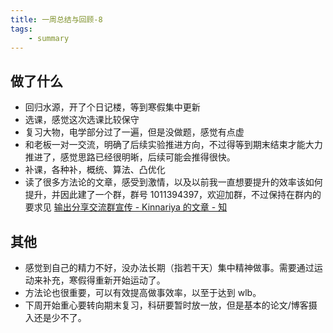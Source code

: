```yaml
---
title: 一周总结与回顾-8
tags:
    - summary
---
```


## 做了什么

- 回归水源，开了个日记楼，等到寒假集中更新
- 选课，感觉这次选课比较保守
- 复习大物，电学部分过了一遍，但是没做题，感觉有点虚
- 和老板一对一交流，明确了后续实验推进方向，不过得等到期末结束才能大力推进了，感觉思路已经很明晰，后续可能会推得很快。
- 补课，各种补，概统、算法、凸优化
- 读了很多方法论的文章，感受到激情，以及以前我一直想要提升的效率该如何提升，并因此建了一个群，群号 1011394397，欢迎加群，不过保持在群内的要求见 [输出分享交流群宣传 - Kinnariya 的文章 - 知](https://zhuanlan.zhihu.com/p/12775079036)

## 其他

- 感觉到自己的精力不好，没办法长期（指若干天）集中精神做事。需要通过运动来补充，寒假得重新开始运动了。
- 方法论也很重要，可以有效提高做事效率，以至于达到 wlb。
- 下周开始重心要转向期末复习，科研要暂时放一放，但是基本的论文/博客摄入还是少不了。

